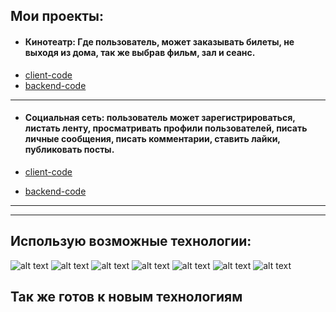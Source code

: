 ## Мои проекты:

* #### Кинотеатр: Где пользователь, может заказывать билеты, не выходя из дома, так же выбрав фильм, зал и сеанс. 
* [client-code](https://github.com/jack-coul/cinema-client)
* [backend-code](https://github.com/jack-coul/backForCinema)

***

* #### Социальная сеть: пользователь может зарегистрироваться, листать ленту, просматривать профили пользователей, писать личные сообщения, писать комментарии, ставить лайки, публиковать посты.

* [client-code](https://github.com/jack-coul/social-network)
* [backend-code](https://github.com/jack-coul/backForSocialMedia)

***

***


## Использую возможные технологии:

![alt text](https://camo.githubusercontent.com/60b8d91bb4043641a703f1178990ff84eda537a99d05decef5fedc54d16ff50f/68747470733a2f2f696d672e736869656c64732e696f2f62616467652f2d4a6176615363726970742d7265643f7374796c653d666f722d7468652d6261646765266c6f676f3d4a617661536372697074266c6f676f436f6c6f723d7768697465 "JavaScript")
![alt text](https://camo.githubusercontent.com/771617f2eac4ed5bc7d9ae680e4edafef9ba31bbb4d0d30ea21cf944dfa62a81/68747470733a2f2f696d672e736869656c64732e696f2f62616467652f2d52656163742d3435623864383f7374796c653d666f722d7468652d6261646765266c6f676f3d7265616374266c6f676f436f6c6f723d7768697465 "React")
![alt text](https://camo.githubusercontent.com/b740e23fecd51e6f8f052f4e9476bab70d99342c9c4e7f7846c7ad76761eedc9/68747470733a2f2f696d672e736869656c64732e696f2f62616467652f2d52656475782d3433303039383f7374796c653d666f722d7468652d6261646765266c6f676f3d7265647578266c6f676f436f6c6f723d7768697465 "Redux")
![alt text](https://camo.githubusercontent.com/5ec1987a539594005efc43a9aa86870de8e1dfd80c47b2b6e98f9bbed9de503f/68747470733a2f2f696d672e736869656c64732e696f2f62616467652f7765627061636b2d3131313131313f7374796c653d666f722d7468652d6261646765266c6f676f3d5765627061636b "Webpack")
![alt text](https://camo.githubusercontent.com/0186fceea83584d77eeb388d5bb694646ec28615598040817f546fcf328361af/68747470733a2f2f696d672e736869656c64732e696f2f62616467652f2d457870726573732d70696e6b3f7374796c653d666f722d7468652d6261646765266c6f676f3d45787072657373266c6f676f436f6c6f723d626c61636b "Express")
![alt text](https://camo.githubusercontent.com/7f4931495ba3a8b88b75935ec00486ccb40d30b8d613829df0bdf86eaf2d8abb/68747470733a2f2f696d672e736869656c64732e696f2f62616467652f2d4e6f64656a732d3433383533643f7374796c653d666f722d7468652d6261646765266c6f676f3d4e6f64652e6a73266c6f676f436f6c6f723d7768697465 "NodeJS")
![alt text](https://camo.githubusercontent.com/5835e461a919ef564746e3e3d1d05b3ddb9f5a0551eb8d7b8101546f0aa991d2/68747470733a2f2f696d672e736869656c64732e696f2f62616467652f2d6d6f6e676f5f44422d77686974653f7374796c653d666f722d7468652d6261646765266c6f676f3d6d6f6e676f4442266c6f676f436f6c6f723d343338353364 "MongoDB")




## Так же готов к новым технологиям
